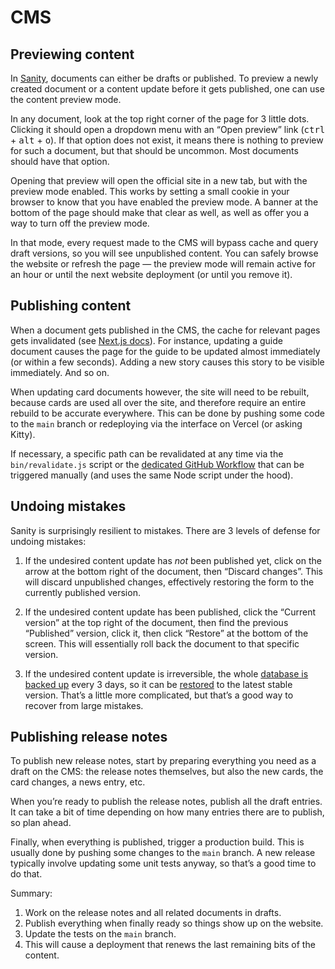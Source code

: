 # CMS

## Previewing content

In [Sanity](https://www.sanity.io/), documents can either be drafts or published. To preview a newly created document or a content update before it gets published, one can use the content preview mode.

In any document, look at the top right corner of the page for 3 little dots. Clicking it should open a dropdown menu with an “Open preview” link (<kbd>ctrl</kbd> + <kbd>alt</kbd> + <kbd>o</kbd>). If that option does not exist, it means there is nothing to preview for such a document, but that should be uncommon. Most documents should have that option.

Opening that preview will open the official site in a new tab, but with the preview mode enabled. This works by setting a small cookie in your browser to know that you have enabled the preview mode. A banner at the bottom of the page should make that clear as well, as well as offer you a way to turn off the preview mode.

In that mode, every request made to the CMS will bypass cache and query draft versions, so you will see unpublished content. You can safely browse the website or refresh the page — the preview mode will remain active for an hour or until the next website deployment (or until you remove it).

## Publishing content

When a document gets published in the CMS, the cache for relevant pages gets invalidated (see [Next.js docs](https://nextjs.org/docs/basic-features/data-fetching/incremental-static-regeneration#on-demand-revalidation-beta)). For instance, updating a guide document causes the page for the guide to be updated almost immediately (or within a few seconds). Adding a new story causes this story to be visible immediately. And so on.

When updating card documents however, the site will need to be rebuilt, because cards are used all over the site, and therefore require an entire rebuild to be accurate everywhere. This can be done by pushing some code to the `main` branch or redeploying via the interface on Vercel (or asking Kitty).

If necessary, a specific path can be revalidated at any time via the `bin/revalidate.js` script or the [dedicated GitHub Workflow](https://github.com/sheepyard/stormbound-kitty/actions/workflows/revalidate.yml) that can be triggered manually (and uses the same Node script under the hood).

## Undoing mistakes

Sanity is surprisingly resilient to mistakes. There are 3 levels of defense for undoing mistakes:

1. If the undesired content update has _not_ been published yet, click on the arrow at the bottom right of the document, then “Discard changes”. This will discard unpublished changes, effectively restoring the form to the currently published version.

2. If the undesired content update has been published, click the “Current version” at the top right of the document, then find the previous “Published” version, click it, then click “Restore” at the bottom of the screen. This will essentially roll back the document to that specific version.

3. If the undesired content update is irreversible, the whole [database is backed up](./WORKFLOWS.md#backupyml) every 3 days, so it can be [restored](https://www.sanity.io/docs/importing-data) to the latest stable version. That’s a little more complicated, but that’s a good way to recover from large mistakes.

## Publishing release notes

To publish new release notes, start by preparing everything you need as a draft on the CMS: the release notes themselves, but also the new cards, the card changes, a news entry, etc.

When you’re ready to publish the release notes, publish all the draft entries. It can take a bit of time depending on how many entries there are to publish, so plan ahead.

Finally, when everything is published, trigger a production build. This is usually done by pushing some changes to the `main` branch. A new release typically involve updating some unit tests anyway, so that’s a good time to do that.

Summary:

1. Work on the release notes and all related documents in drafts.
2. Publish everything when finally ready so things show up on the website.
3. Update the tests on the `main` branch.
4. This will cause a deployment that renews the last remaining bits of the content.
